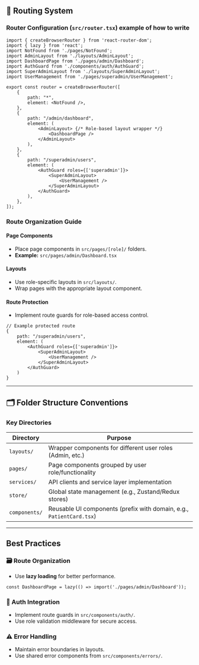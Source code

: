 ## 🚦 Routing System

### Router Configuration (`src/router.tsx`) example of how to write 

```tsx
import { createBrowserRouter } from 'react-router-dom';
import { lazy } from 'react';
import NotFound from './pages/NotFound';
import AdminLayout from './layouts/AdminLayout';
import DashboardPage from './pages/admin/Dashboard';
import AuthGuard from './components/auth/AuthGuard';
import SuperAdminLayout from './layouts/SuperAdminLayout';
import UserManagement from './pages/superadmin/UserManagement';

export const router = createBrowserRouter([
    {
        path: "*",
        element: <NotFound />, 
    },
    {
        path: "/admin/dashboard",
        element: (
            <AdminLayout> {/* Role-based layout wrapper */}
                <DashboardPage />
            </AdminLayout>
        ),
    },
    {
        path: "/superadmin/users",
        element: (
            <AuthGuard roles={['superadmin']}>
                <SuperAdminLayout>
                    <UserManagement />
                </SuperAdminLayout>
            </AuthGuard>
        ),
    },
]);
```

### Route Organization Guide

#### Page Components
- Place page components in `src/pages/[role]/` folders.
- **Example:** `src/pages/admin/Dashboard.tsx`

#### Layouts
- Use role-specific layouts in `src/layouts/`.
- Wrap pages with the appropriate layout component.

#### Route Protection
- Implement route guards for role-based access control.

```tsx
// Example protected route
{
    path: "/superadmin/users",
    element: (
        <AuthGuard roles={['superadmin']}>
            <SuperAdminLayout>
                <UserManagement />
            </SuperAdminLayout>
        </AuthGuard>
    )
}
```

---

## 🗂 Folder Structure Conventions

### Key Directories

| Directory      | Purpose                                                   |
|----------------|-----------------------------------------------------------|
| `layouts/`     | Wrapper components for different user roles (Admin, etc.) |
| `pages/`       | Page components grouped by user role/functionality        |
| `services/`    | API clients and service layer implementation              |
| `store/`       | Global state management (e.g., Zustand/Redux stores)      |
| `components/`  | Reusable UI components (prefix with domain, e.g., `PatientCard.tsx`) |

---

## Best Practices

### 🗃 Route Organization
- Use **lazy loading** for better performance.

```tsx
const DashboardPage = lazy(() => import('./pages/admin/Dashboard'));
```

### 🔐 Auth Integration
- Implement route guards in `src/components/auth/`.
- Use role validation middleware for secure access.

### ⚠️ Error Handling
- Maintain error boundaries in layouts.
- Use shared error components from `src/components/errors/`.
